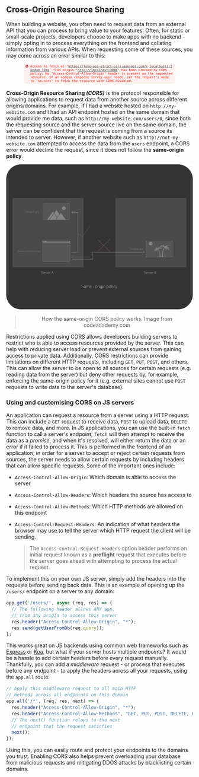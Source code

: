 ## Cross-Origin Resource Sharing

When building a website, you often need to request data from an external API that you can process to bring value to your features. Often, for static or small-scale projects, developers choose to make apps with no backend - simply opting in to process everything on the frontend and collating information from various APIs. When requesting some of these sources, you may come across an error similar to this: 

<p align="center"><img src="https://raw.githubusercontent.com/atude/portfolio-blog/master/_assets/5_cors_error.png" alt="cors-error" style="zoom:40%; max-width: 100%;" /></p>

**Cross-Origin Resource Sharing *(CORS)*** is the protocol responsible for allowing applications to request data from another source across different origins/domains. For example, if I had a website hosted on `http://my-website.com` and I had an API endpoint hosted on the same domain that would provide me data, such as `http://my-website.com/users/0`, since both the requesting source and the server source live on the same domain, the server can be confident that the request is coming from a source its intended to server. However, if another website such as `http://not-my-website.com` attempted to access the data from the `users` endpoint, a CORS error would decline the request, since it does not follow the **same-origin policy**.

<p align="center"><img src="https://raw.githubusercontent.com/atude/portfolio-blog/master/_assets/5_cors_client_server.png" alt="cors-client-server-interaction" style="zoom:70%; max-width: 100%;" /></p>

> <p align="center">How the same-origin CORS policy works. Image from codeacademy.com</p>

Restrictions applied using CORS allows developers building servers to restrict who is able to access resources provided by the server. This can help with reducing server load or prevent external sources from gaining access to private data. Additionally, CORS restrictions can provide limitations on different HTTP requests, including `GET`, `PUT`, `POST`, and others. This can allow the server to be open to all sources for certain requests (e.g. reading data from the server) but deny other requests by, for example, enforcing the same-origin policy for it (e.g. external sites cannot use `POST` requests to write data to the server's database). 

### Using  and customising CORS on JS servers

An application can request a resource from a server using a HTTP request. This can include a `GET` request to receive data, `POST` to upload data, `DELETE` to remove data, and more. In JS applications, you can use the built-in `fetch` function to call a server's endpoint; `fetch` will then attempt to receive the data as a *promise*, and when it's resolved, will either return the data or an error if it failed to process it. This is performed in the frontend of an application; in order for a server to accept or reject certain requests from sources, the server needs to allow certain requests by including headers that can allow specific requests. Some of the important ones include:

- `Access-Control-Allow-Origin`: Which domain is able to access the server

- `Access-Control-Allow-Headers`: Which headers the source has access to

- `Access-Control-Allow-Methods`: Which HTTP methods are allowed on this endpoint

- `Access-Control-Request-Headers`: An indication of what headers the browser may use to tell the server which HTTP request the client will be sending. 

  > The `Access-Control-Request-Headers` option header performs an initial request known as a **preflight** request that executes before the server goes ahead with attempting to process the actual request.

To implement this on your own JS server, simply add the headers into the requests before sending back data. This is an example of opening up the `/users/` endpoint on a server to any domain:

```javascript
app.get('/users/', async (req, res) => {
  // The following header allows ANY app,   
  // from any origin to access this server
  res.header("Access-Control-Allow-Origin", "*");
  res.send(getUserFromDb(req.query));
};
```

This works great on JS backends using common web frameworks such as [Express](https://expressjs.com/) or [Koa](https://koajs.com/), but what if your server hosts multiple endpoints? It would be a hassle to add certain headers before every request manually.  Thankfully, you can add a *middleware* request - or process that executes before any endpoint - to apply the headers across all your requests, using the `app.all` route:

```javascript
// Apply this middleware request to all main HTTP  
// methods across all endpoints on this domain
app.all('/*', (req, res, next) => {
  res.header("Access-Control-Allow-Origin", "*");
  res.header("Access-Control-Allow-Methods", "GET, PUT, POST, DELETE, HEAD");
  // The next() function relays to the next 
  // endpoint that the request satisfies
  next();
});

```

Using this, you can easily route and protect your endpoints to the domains you trust. Enabling CORS also helps prevent overloading your database from malicious requests and mitigating DDOS attacks by blacklisting certain domains.

